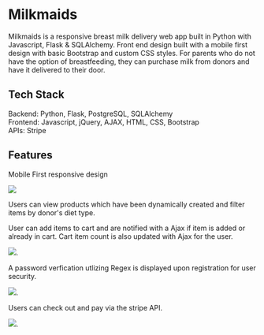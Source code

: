 # Milkmaids

Milkmaids is a responsive breast milk delivery web app built in Python with Javascript, Flask & SQLAlchemy. Front end design built with a mobile first design with basic Bootstrap and custom CSS styles.
For parents who do not have the option of breastfeeding, they can purchase milk from donors and have it delivered to their door.

## Tech Stack

Backend: Python, Flask, PostgreSQL, SQLAlchemy  
Frontend: Javascript, jQuery, AJAX, HTML, CSS, Bootstrap  
APIs: Stripe  

## Features  
Mobile First responsive design  

![](https://user-images.githubusercontent.com/11779887/31973843-f421d4aa-b8dc-11e7-87b3-ae87ea54e546.png)  

Users can view products which have been dynamically created and filter items by donor's diet type.  

User can add items to cart and are notified with a Ajax  if item is added or already in cart. Cart item count is also updated with Ajax for the user.  

![](https://user-images.githubusercontent.com/11779887/31973867-128d928a-b8dd-11e7-8976-56a35ee709c5.png).  

A password verfication utlizing Regex is displayed upon registration for user security.  

![](https://user-images.githubusercontent.com/11779887/31973728-63ac2150-b8dc-11e7-9d69-df4a67262c7a.png).  

Users can check out and pay via the stripe API.  

![](https://user-images.githubusercontent.com/11779887/31973756-83e150f8-b8dc-11e7-9b8a-e8fd9a2d1690.png).  
